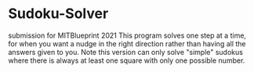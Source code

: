 # Sudoku-Solver
submission for MITBlueprint 2021
This program solves one step at a time, for when you want a nudge in the right direction rather than having all the answers given to you.
Note this version can only solve "simple" sudokus where there is always at least one square with only one possible number.
